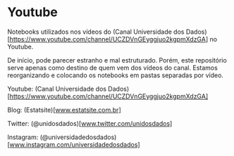 # Youtube
Notebooks utilizados nos vídeos do (Canal Universidade dos Dados)[https://www.youtube.com/channel/UCZDVnGEyggjuo2kgpmXdzGA] no Youtube.

De início, pode parecer estranho e mal estruturado. Porém, este repositório serve apenas como destino de quem vem dos vídeos do canal. Estamos reorganizando e colocando os notebooks em pastas separadas por vídeo.

Youtube: (Canal Universidade dos Dados)[https://www.youtube.com/channel/UCZDVnGEyggjuo2kgpmXdzGA] 

Blog: (Estatsite)[www.estatsite.com.br]

Twitter: (@unidosdados)[www.twitter.com/unidosdados]

Instagram: (@universidadedosdados)[www.instagram.com/universidadedosdados]

